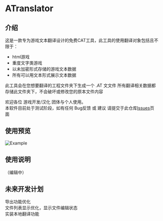 # ATranslator

## 介绍
这是一款专为游戏文本翻译设计的免费CAT工具，此工具的使用翻译对象包括且不限于：
- html游戏
- 重度文字类游戏
- 以未加密形式存储的游戏文本数据
- 所有可以用文本形式展示文本数据


此工具会在您想要翻译的工程文件夹下生成一个 .AT 文文件 所有翻译相关数据都存储此文件夹下，不会破坏或修改您的原本文件内容
  
欢迎各位 游戏开发/汉化 团体与个人使用。  
本软件目前处于测试阶段，如有任何 Bug反馈 或 建议 请提交于此仓库[Issues](https://github.com/MoyouDE/ATranslator-Release/issues)页面

## 使用预览
![Example](https://github.com/MoyouDE/ATranslator-Release/assets/44468640/9946b825-8039-45e0-a069-6e66f0150b6c)

## 使用说明  
（编辑中）
## 未来开发计划  
导出功能优化  
文件列表显示优化，显示文件编辑状态  
实装本地翻译功能

